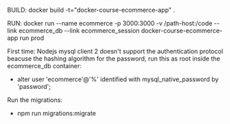 BUILD:
docker build -t="docker-course-ecommerce-app" .

RUN:
docker run --name ecommerce -p 3000:3000 -v /path-host:/code --link ecommerce_db --link ecommerce_session docker-course-ecommerce-app run prod

First time:
Nodejs mysql client 2 doesn't support the authentication protocol beacuse the hashing algorithm for the password, run this as root inside the ecommerce_db container:
- alter user 'ecommerce'@'%' identified with mysql_native_password by 'password';

Run the migrations:
- npm run migrations:migrate
